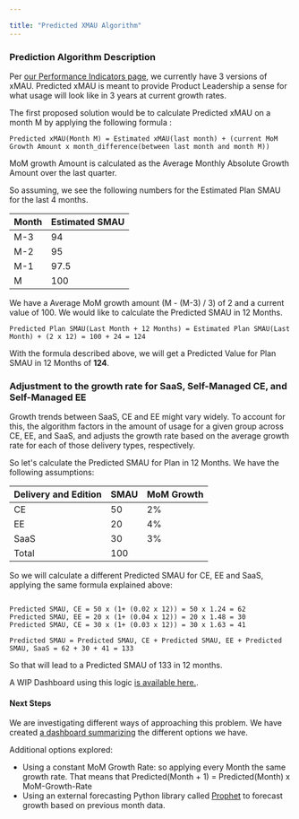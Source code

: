 ```yaml
---

title: "Predicted XMAU Algorithm"
---
```


### Prediction Algorithm Description

Per [our Performance Indicators page](/handbook/product/performance-indicators/#three-versions-of-xmau), we currently have 3 versions of xMAU. Predicted xMAU is meant to provide Product Leadership a sense for what usage will look like in 3 years at current growth rates.

The first proposed solution would be to calculate Predicted xMAU on a month M by applying the following formula :

```
Predicted xMAU(Month M) = Estimated xMAU(last month) + (current MoM Growth Amount x month_difference(between last month and month M))
```

MoM growth Amount is calculated as the Average Monthly Absolute Growth Amount over the last quarter.

So assuming, we see the following numbers for the Estimated Plan SMAU for the last 4 months.

| Month | Estimated SMAU |
|-------|----------------|
| M-3   | 94             |
| M-2   | 95             |
| M-1   | 97.5           |
| M     | 100            |

We have a Average MoM growth amount (M - (M-3) / 3) of 2 and a current value of 100. We would like to calculate the Predicted SMAU in 12 Months.

```
Predicted Plan SMAU(Last Month + 12 Months) = Estimated Plan SMAU(Last Month) + (2 x 12) = 100 + 24 = 124
```

With the formula described above, we will get a Predicted Value for Plan SMAU in 12 Months of **124**.


### Adjustment to the growth rate for SaaS, Self-Managed CE, and Self-Managed EE

Growth trends between SaaS, CE and EE might vary widely. To account for this, the algorithm factors in the amount of usage for a given group across CE, EE, and SaaS, and adjusts the growth rate based on the average growth rate for each of those delivery types, respectively.

So let's calculate the Predicted SMAU for Plan in 12 Months. We have the following assumptions:

| Delivery  and Edition| SMAU | MoM Growth |
|-------|------|------------|
| CE    | 50   | 2%         |
| EE    | 20   | 4%         |
| SaaS  | 30   | 3%         |
| Total | 100  |            |

So we will calculate a different Predicted SMAU for CE, EE and SaaS, applying the same formula explained above:

```

Predicted SMAU, CE = 50 x (1+ (0.02 x 12)) = 50 x 1.24 = 62
Predicted SMAU, EE = 20 x (1+ (0.04 x 12)) = 20 x 1.48 = 30
Predicted SMAU, CE = 30 x (1+ (0.03 x 12)) = 30 x 1.63 = 41

Predicted SMAU = Predicted SMAU, CE + Predicted SMAU, EE + Predicted SMAU, SaaS = 62 + 30 + 41 = 133

```

So that will lead to a Predicted SMAU of 133 in 12 months.

A WIP Dashboard using this logic [is available here.](https://app.periscopedata.com/app/gitlab/798616/WIP-Linear-Predicted-Dashboard).

#### Next Steps

We are investigating different ways of approaching this problem. We have created [a dashboard summarizing](https://app.periscopedata.com/app/gitlab/799310/Predicted-XMAU:-Prophet-vs-Linear-Growth) the different options we have.

Additional options explored:

- Using a constant MoM Growth Rate: so applying every Month the same growth rate. That means that Predicted(Month + 1) = Predicted(Month) x MoM-Growth-Rate
- Using an external forecasting Python library called [Prophet](https://facebook.github.io/prophet/) to forecast growth based on previous month data.
